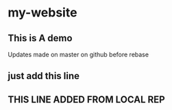 # my-website

## This is A demo

Updates made on master on github before rebase

## just add this line 
## THIS LINE ADDED FROM LOCAL REP

